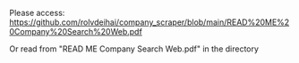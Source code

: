 Please access: https://github.com/rolvdeihai/company_scraper/blob/main/READ%20ME%20Company%20Search%20Web.pdf

Or read from "READ ME Company Search Web.pdf" in the directory
